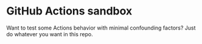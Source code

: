 # GitHub Actions sandbox

Want to test some Actions behavior with minimal confounding factors? Just do whatever
you want in this repo.
